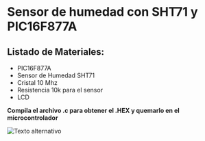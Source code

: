 # Sensor de humedad con SHT71 y PIC16F877A

## Listado de Materiales:
* PIC16F877A
* Sensor de Humedad SHT71
* Cristal 10 Mhz
* Resistencia 10k para el sensor
* LCD

**Compila el archivo .c para obtener el .HEX y quemarlo en el microcontrolador**

![Texto alternativo](/SHT71.PNG)
